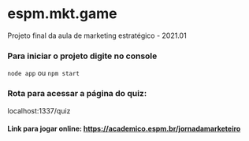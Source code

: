 # espm.mkt.game
Projeto final da aula de marketing estratégico - 2021.01

### Para iniciar o projeto digite no console
`node app` ou `npm start`

### Rota para acessar a página do quiz:
localhost:1337/quiz

#### Link para jogar online: https://academico.espm.br/jornadamarketeiro


<!-- <h4>P.s. não esqueça de rodar o banco antes de acessar a página 😉</h4> -->
